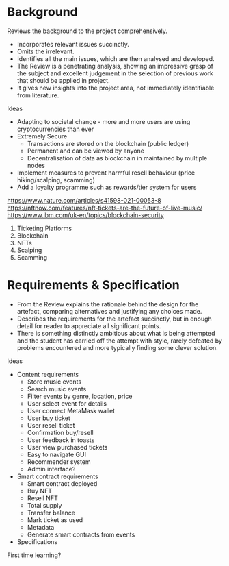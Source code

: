 # Background
Reviews the background to the project comprehensively.
- Incorporates relevant issues succinctly.
- Omits the irrelevant.
- Identifies all the main issues, which are then analysed and developed.
- The Review is a penetrating analysis, showing an impressive grasp of the subject and excellent judgement in the selection of previous work that should be applied in project.
- It gives new insights into the project area, not immediately identifiable from literature.

Ideas
- Adapting to societal change - more and more users are using cryptocurrencies than ever
- Extremely Secure
	- Transactions are stored on the blockchain (public ledger)
	- Permanent and can be viewed by anyone
	- Decentralisation of data as blockchain in maintained by multiple nodes
- Implement measures to prevent harmful resell behaviour (price hiking/scalping, scamming)
- Add a loyalty programme such as rewards/tier system for users

https://www.nature.com/articles/s41598-021-00053-8
https://nftnow.com/features/nft-tickets-are-the-future-of-live-music/
https://www.ibm.com/uk-en/topics/blockchain-security

1. Ticketing Platforms
2. Blockchain
3. NFTs
4. Scalping
5. Scamming

# Requirements & Specification
- From the Review explains the rationale behind the design for the artefact, comparing alternatives and justifying any choices made. 
- Describes the requirements for the artefact succinctly, but in enough detail for reader to appreciate all significant points.
- There is something distinctly ambitious about what is being attempted and the student has carried off the attempt with style, rarely defeated by problems encountered and more typically finding some clever solution.

Ideas
- Content requirements
	- Store music events
	- Search music events
	- Filter events by genre, location, price
	- User select event for details
	- User connect MetaMask wallet
	- User buy ticket
	- User resell ticket
	- Confirmation buy/resell
	- User feedback in toasts
	- User view purchased tickets
	- Easy to navigate GUI
	- Recommender system
	- Admin interface?
- Smart contract requirements
	- Smart contract deployed
	- Buy NFT
	- Resell NFT
	- Total supply
	- Transfer balance
	- Mark ticket as used
	- Metadata
	- Generate smart contracts from events
- Specifications

First time learning?
